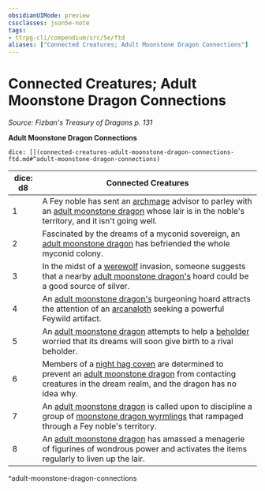 ```yaml
---
obsidianUIMode: preview
cssclasses: json5e-note
tags:
- ttrpg-cli/compendium/src/5e/ftd
aliases: ["Connected Creatures; Adult Moonstone Dragon Connections"]
---
```

# Connected Creatures; Adult Moonstone Dragon Connections
*Source: Fizban's Treasury of Dragons p. 131* 

**Adult Moonstone Dragon Connections**

`dice: [](connected-creatures-adult-moonstone-dragon-connections-ftd.md#^adult-moonstone-dragon-connections)`

| dice: d8 | Connected Creatures |
|----------|---------------------|
| 1 | A Fey noble has sent an [archmage](archmage.md) advisor to parley with an [adult moonstone dragon](adult-moonstone-dragon-ftd.md) whose lair is in the noble's territory, and it isn't going well. |
| 2 | Fascinated by the dreams of a myconid sovereign, an [adult moonstone dragon](adult-moonstone-dragon-ftd.md) has befriended the whole myconid colony. |
| 3 | In the midst of a [werewolf](werewolf.md) invasion, someone suggests that a nearby [adult moonstone dragon's](adult-moonstone-dragon-ftd.md) hoard could be a good source of silver. |
| 4 | An [adult moonstone dragon's](adult-moonstone-dragon-ftd.md) burgeoning hoard attracts the attention of an [arcanaloth](arcanaloth.md) seeking a powerful Feywild artifact. |
| 5 | An [adult moonstone dragon](adult-moonstone-dragon-ftd.md) attempts to help a [beholder](beholder.md) worried that its dreams will soon give birth to a rival beholder. |
| 6 | Members of a [night hag coven](night-hag.md) are determined to prevent an [adult moonstone dragon](adult-moonstone-dragon-ftd.md) from contacting creatures in the dream realm, and the dragon has no idea why. |
| 7 | An [adult moonstone dragon](adult-moonstone-dragon-ftd.md) is called upon to discipline a group of [moonstone dragon wyrmlings](moonstone-dragon-wyrmling-ftd.md) that rampaged through a Fey noble's territory. |
| 8 | An [adult moonstone dragon](adult-moonstone-dragon-ftd.md) has amassed a menagerie of figurines of wondrous power and activates the items regularly to liven up the lair. |
^adult-moonstone-dragon-connections